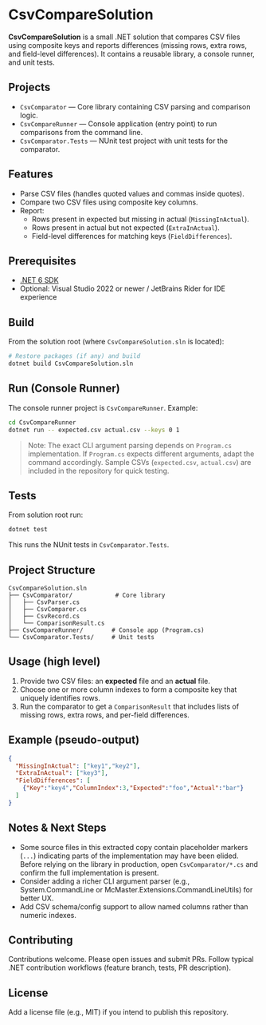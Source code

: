 # CsvCompareSolution

**CsvCompareSolution** is a small .NET solution that compares CSV files using composite keys and reports differences (missing rows, extra rows, and field-level differences). It contains a reusable library, a console runner, and unit tests.

## Projects

- `CsvComparator` — Core library containing CSV parsing and comparison logic.
- `CsvCompareRunner` — Console application (entry point) to run comparisons from the command line.
- `CsvComparator.Tests` — NUnit test project with unit tests for the comparator.

## Features

- Parse CSV files (handles quoted values and commas inside quotes).
- Compare two CSV files using composite key columns.
- Report:
  - Rows present in expected but missing in actual (`MissingInActual`).
  - Rows present in actual but not expected (`ExtraInActual`).
  - Field-level differences for matching keys (`FieldDifferences`).

## Prerequisites

- [.NET 6 SDK](https://dotnet.microsoft.com/en-us/download/dotnet/6.0)
- Optional: Visual Studio 2022 or newer / JetBrains Rider for IDE experience

## Build

From the solution root (where `CsvCompareSolution.sln` is located):

```bash
# Restore packages (if any) and build
dotnet build CsvCompareSolution.sln
```

## Run (Console Runner)

The console runner project is `CsvCompareRunner`. Example:

```bash
cd CsvCompareRunner
dotnet run -- expected.csv actual.csv --keys 0 1
```

> Note: The exact CLI argument parsing depends on `Program.cs` implementation. If `Program.cs` expects different arguments, adapt the command accordingly. Sample CSVs (`expected.csv`, `actual.csv`) are included in the repository for quick testing.

## Tests

From solution root run:

```bash
dotnet test
```

This runs the NUnit tests in `CsvComparator.Tests`.

## Project Structure

```
CsvCompareSolution.sln
├── CsvComparator/            # Core library
│   ├── CsvParser.cs
│   ├── CsvComparer.cs
│   ├── CsvRecord.cs
│   └── ComparisonResult.cs
├── CsvCompareRunner/        # Console app (Program.cs)
└── CsvComparator.Tests/     # Unit tests
```

## Usage (high level)

1. Provide two CSV files: an **expected** file and an **actual** file.
2. Choose one or more column indexes to form a composite key that uniquely identifies rows.
3. Run the comparator to get a `ComparisonResult` that includes lists of missing rows, extra rows, and per-field differences.

## Example (pseudo-output)

```json
{
  "MissingInActual": ["key1","key2"],
  "ExtraInActual": ["key3"],
  "FieldDifferences": [
    {"Key":"key4","ColumnIndex":3,"Expected":"foo","Actual":"bar"}
  ]
}
```

## Notes & Next Steps

- Some source files in this extracted copy contain placeholder markers (`...`) indicating parts of the implementation may have been elided. Before relying on the library in production, open `CsvComparator/*.cs` and confirm the full implementation is present.
- Consider adding a richer CLI argument parser (e.g., System.CommandLine or McMaster.Extensions.CommandLineUtils) for better UX.
- Add CSV schema/config support to allow named columns rather than numeric indexes.

## Contributing

Contributions welcome. Please open issues and submit PRs. Follow typical .NET contribution workflows (feature branch, tests, PR description).

## License

Add a license file (e.g., MIT) if you intend to publish this repository.
